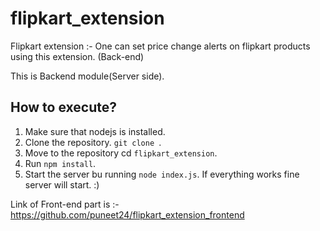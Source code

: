 # flipkart_extension
Flipkart extension :- One can set price change alerts on flipkart products using this extension. (Back-end)

This is Backend module(Server side). 

## How to execute?  
1) Make sure that nodejs is installed.  
2) Clone the repository. `git clone `.   
3) Move to the repository cd `flipkart_extension`.     
4) Run `npm install`.    
5) Start the server bu running `node index.js`. If everything works fine server will start. :)     

Link of Front-end part is :- https://github.com/puneet24/flipkart_extension_frontend 
